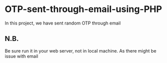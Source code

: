 # OTP-sent-through-email-using-PHP<br>
In this project, we have sent random OTP through email
## N.B.
Be sure run it in your web server, not in local machine. As there might be issue with email
